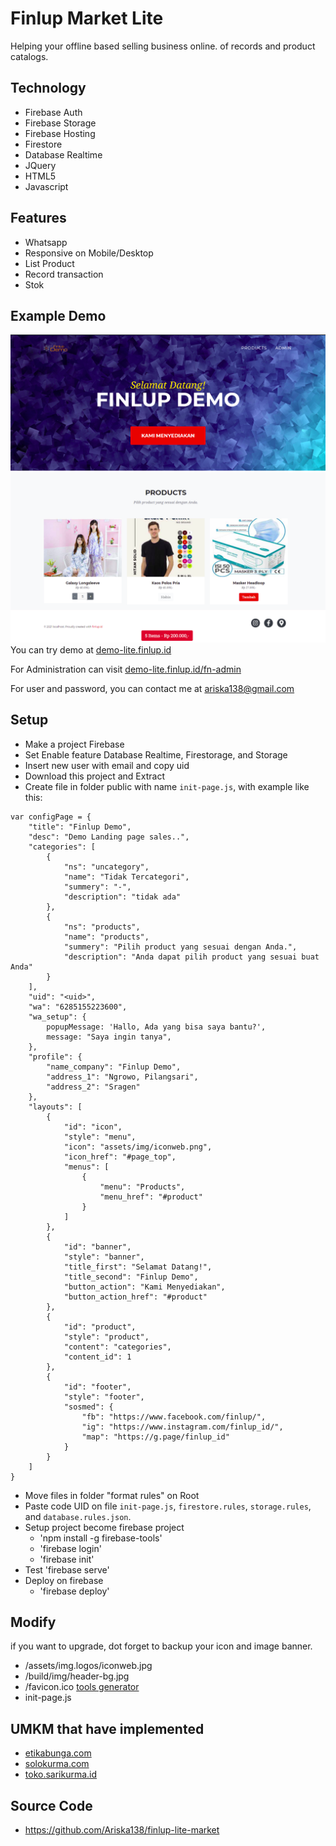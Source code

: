 # Finlup Market Lite

Helping your offline based selling business online. of records and product catalogs.

## Technology

- Firebase Auth
- Firebase Storage
- Firebase Hosting
- Firestore
- Database Realtime
- JQuery
- HTML5
- Javascript

## Features

- Whatsapp
- Responsive on Mobile/Desktop
- List Product
- Record transaction
- Stok

## Example Demo

![Demo Finlup Lite](https://github.com/Ariska138/finlup-lite-market/blob/master/demo-lite.png?raw=true)
![Demo Product](https://github.com/Ariska138/finlup-lite-market/blob/master/products.png?raw=true)
You can try demo at [demo-lite.finlup.id](https://demo-lite.finlup.id)

For Administration can visit [demo-lite.finlup.id/fn-admin](https://demo-lite.finlup.id/fn-admin/)

For user and password, you can contact me at ariska138@gmail.com

## Setup

- Make a project Firebase
- Set Enable feature Database Realtime, Firestorage, and Storage
- Insert new user with email and copy uid
- Download this project and Extract
- Create file in folder public with name `init-page.js`, with example like this:

```
var configPage = {
    "title": "Finlup Demo",
    "desc": "Demo Landing page sales..",
    "categories": [
        {
            "ns": "uncategory",
            "name": "Tidak Tercategori",
            "summery": "-",
            "description": "tidak ada"
        },
        {
            "ns": "products",
            "name": "products",
            "summery": "Pilih product yang sesuai dengan Anda.",
            "description": "Anda dapat pilih product yang sesuai buat Anda"
        }
    ],
    "uid": "<uid>",
    "wa": "6285155223600",
    "wa_setup": {
        popupMessage: 'Hallo, Ada yang bisa saya bantu?',
        message: "Saya ingin tanya",
    },
    "profile": {
        "name_company": "Finlup Demo",
        "address_1": "Ngrowo, Pilangsari",
        "address_2": "Sragen"
    },
    "layouts": [
        {
            "id": "icon",
            "style": "menu",
            "icon": "assets/img/iconweb.png",
            "icon_href": "#page_top",
            "menus": [
                {
                    "menu": "Products",
                    "menu_href": "#product"
                }
            ]
        },
        {
            "id": "banner",
            "style": "banner",
            "title_first": "Selamat Datang!",
            "title_second": "Finlup Demo",
            "button_action": "Kami Menyediakan",
            "button_action_href": "#product"
        },
        {
            "id": "product",
            "style": "product",
            "content": "categories",
            "content_id": 1
        },
        {
            "id": "footer",
            "style": "footer",
            "sosmed": {
                "fb": "https://www.facebook.com/finlup/",
                "ig": "https://www.instagram.com/finlup_id/",
                "map": "https://g.page/finlup_id"
            }
        }
    ]
}
```

- Move files in folder "format rules" on Root
- Paste code UID on file `init-page.js`, `firestore.rules`, `storage.rules`, and `database.rules.json`.
- Setup project become firebase project
  - 'npm install -g firebase-tools'
  - 'firebase login'
  - 'firebase init'
- Test 'firebase serve'
- Deploy on firebase
  - 'firebase deploy'

## Modify

if you want to upgrade, dot forget to backup your icon and image banner.

- /assets/img.logos/iconweb.jpg
- /build/img/header-bg.jpg
- /favicon.ico [tools generator](https://favicon.io/favicon-converter/)
- init-page.js

## UMKM that have implemented

- [etikabunga.com](https://etikabunga.com)
- [solokurma.com](https://solokurma.com)
- [toko.sarikurma.id](https://toko.sarikurma.id)

## Source Code

- https://github.com/Ariska138/finlup-lite-market
